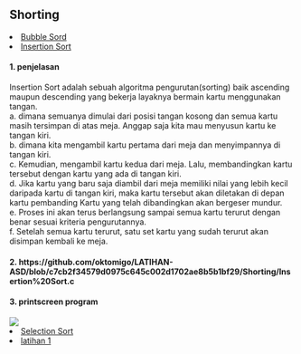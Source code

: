 <html>
<head>
    <h2>Shorting</h2>
</head>
<body>
    <li><a href="https://github.com/oktomigo/LATIHAN-ASD/blob/0e898534cbfea23dd451e106181eabea76b25f0a/Shorting/penjelasan/README1.md">Bubble Sord</a></li>
    <li><a href="https://github.com/oktomigo/LATIHAN-ASD/blob/6cbc6b9ce1986293b0b3ed99065ea0bf694ae5f6/Shorting/penjelasan/README2.md">Insertion Sort</a></li>
    <h4>1. penjelasan</h4>
      Insertion Sort adalah sebuah algoritma pengurutan(sorting) baik ascending maupun descending yang bekerja layaknya bermain kartu menggunakan tangan.
    <br>a. dimana semuanya dimulai dari posisi tangan kosong dan semua kartu masih tersimpan di atas meja. Anggap saja kita mau menyusun kartu ke tangan kiri.
    <br>b. dimana kita mengambil kartu pertama dari meja dan menyimpannya di tangan kiri.
    <br>c. Kemudian, mengambil kartu kedua dari meja. Lalu, membandingkan kartu tersebut dengan kartu yang ada di tangan kiri.
    <br>d. Jika kartu yang baru saja diambil dari meja memiliki nilai yang lebih kecil daripada kartu di tangan kiri, maka kartu tersebut akan diletakan di depan kartu pembanding
           Kartu yang telah dibandingkan akan bergeser mundur.
    <br>e. Proses ini akan terus berlangsung sampai semua kartu terurut dengan benar sesuai kriteria pengurutannya.
    <br>f. Setelah semua kartu terurut, satu set kartu yang sudah terurut akan disimpan kembali ke meja.
    <h4>2. https://github.com/oktomigo/LATIHAN-ASD/blob/c7cb2f34579d0975c645c002d1702ae8b5b1bf29/Shorting/Insertion%20Sort.c</h4>
    <h4>3. printscreen program</h4>
    <img src="insertion sort.png" />
    <li><a href="https://github.com/oktomigo/LATIHAN-ASD/blob/05605d27572be053f7ce4d9f800ed6e3864ceb98/Shorting/penjelasan/README3.md">Selection Sort</a></li>
    <li><a href="https://github.com/oktomigo/LATIHAN-ASD/blob/d239323292788c8edf53bfc4d0b5057edc23926a/Shorting/penjelasan/README4.md">latihan 1</a></li>
</body>
</html>
